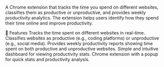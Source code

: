 A Chrome extension that tracks the time you spend on different websites, classifies them as productive or unproductive, and provides weekly productivity analytics. The extension helps users identify how they spend their time online and improve productivity.

🚀 Features
Tracks the time spent on different websites in real-time.
Classifies websites as productive (e.g., coding platforms) or unproductive (e.g., social media).
Provides weekly productivity reports showing time spent on both productive and unproductive websites.
Simple and intuitive dashboard for viewing productivity stats.
Chrome extension with a popup for quick stats and productivity analysis.
